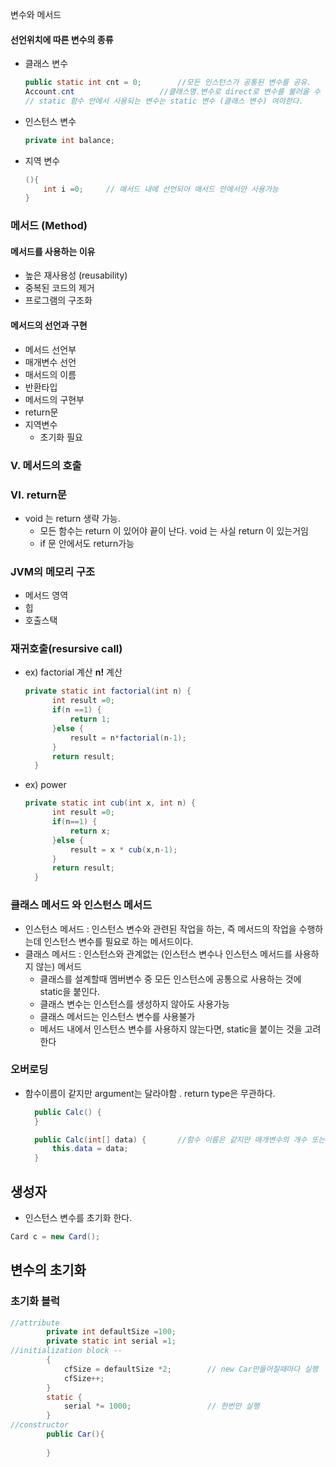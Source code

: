 변수와 메서드 

#### 선언위치에 따른 변수의 종류

- 클래스 변수 

  ``` java
  public static int cnt = 0;		//모든 인스턴스가 공통된 변수를 공유.
  Account.cnt  					//클래스명.변수로 direct로 변수를 불러올 수 있음.
  // static 함수 안에서 사용되는 변수는 static 변수 (클래스 변수) 여야한다.
  ```

- 인스턴스 변수

  ``` java
  private int balance;
  ```

- 지역 변수 

  ```java
  (){
      int i =0;		// 매서드 내에 선언되어 매서드 안에서만 사용가능
  }
  ```

  



### 메서드 (Method)

#### 메서드를 사용하는 이유

- 높은 재사용성 (reusability)
- 중복된 코드의 제거
- 프로그램의 구조화



#### 메서드의 선언과 구현

- 메서드 선언부
- 매개변수 선언 
- 매서드의 이름
- 반환타입
- 메서드의 구현부
- return문
- 지역변수
  - 초기화 필요

### V. 메서드의 호출

### VI. return문

- void 는 return 생략 가능. 
  - 모든 함수는 return 이 있어야 끝이 난다. void 는 사실 return 이 있는거임
  - if 문 안에서도 return가능

### JVM의 메모리 구조

- 메서드 영역
- 힙
- 호출스택

### 재귀호출(resursive call)

- ex) factorial 계산 **n!** 계산

  ``` java
  private static int factorial(int n) {
  		int result =0;
  		if(n ==1) {
  			return 1;
  		}else {
  			result = n*factorial(n-1);	
  		}
  		return result;
  	}
  ```

- ex) power

  ``` java
  private static int cub(int x, int n) {
  		int result =0;
  		if(n==1) {
  			return x;
  		}else {
  			result = x * cub(x,n-1);
  		}
  		return result;
  	}
  ```

### 클래스 메서드 와 인스턴스 메서드

- 인스턴스 메서드 : 인스턴스 변수와 관련된 작업을 하는, 즉 메서드의 작업을 수행하는데 인스턴스 변수를 필요로 하는 메서드이다.
- 클래스 메서드 : 인스턴스와 관계없는 (인스턴스 변수나 인스턴스 메서드를 사용하지 않는) 메서드
  - 클래스를 설계할때 멤버변수 중 모든 인스턴스에 공통으로 사용하는 것에 static을 붙인다.
  - 클래스 변수는 인스턴스를 생성하지 않아도 사용가능
  - 클래스 메서드는 인스턴스 변수를 사용불가
  - 메서드 내에서 인스턴스 변수를 사용하지 않는다면, static을 붙이는 것을 고려한다

### 오버로딩

- 함수이름이 같지만 argument는 달라야함 . return type은 무관하다.

  ``` java
  	public Calc() {					
  	}
  
  	public Calc(int[] data) {		//함수 이름은 같지만 매개변수의 개수 또는 타입이다름
  		this.data = data;
  	}
  ```

   

## 생성자

- 인스턴스 변수를 초기화 한다.

```java
Card c = new Card();
```





## 변수의 초기화 



### 초기화 블럭

``` java
//attribute
		private int defaultSize =100;
		private static int serial =1;
//initialization block -- 
		{
			cfSize = defaultSize *2;		// new Car만들어질때마다 실행
			cfSize++;
		}
		static {
			serial *= 1000;      			// 한번만 실행
		}
//constructor
		public Car(){
           
        }
```

